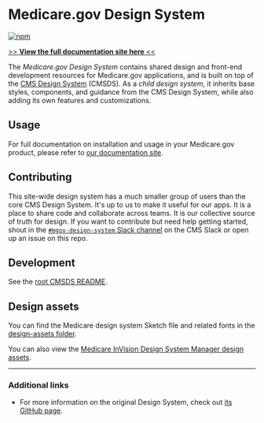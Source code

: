 # Medicare.gov Design System

[![npm](https://img.shields.io/npm/v/@cmsgov/ds-medicare-gov.svg?label=@cmsgov%2Fds-medicare-gov)](https://www.npmjs.com/package/@cmsgov/ds-medicare-gov)

[>> **View the full documentation site here** <<](https://design.cms.gov/?theme=medicare)

The _Medicare.gov Design System_ contains shared design and front-end development resources for Medicare.gov applications, and is built on top of the [CMS Design System](https://design.cms.gov/) (CMSDS). As a _child design system_, it inherits base styles, components, and guidance from the CMS Design System, while also adding its own features and customizations.

## Usage

For full documentation on installation and usage in your Medicare.gov product, please refer to [our documentation site](https://design.cms.gov/getting-started/developers/installation/?theme=medicare).

## Contributing

This site-wide design system has a much smaller group of users than the core CMS Design System. It's up to us to make it useful for our apps. It is a place to share code and collaborate across teams. It is our collective source of truth for design. If you want to contribute but need help getting started, shout in the [`#mgov-design-system` Slack channel](https://cmsgov.slack.com/archives/C010T7LE5RC) on the CMS Slack or open up an issue on this repo.

## Development

See the [root CMSDS README](../../README.md).

## Design assets

You can find the Medicare design system Sketch file and related fonts in the [design-assets folder](./design-assets).

You can also view the [Medicare InVision Design System Manager design assets](https://cms.invisionapp.com/dsm/cms/medicare?mode=edit).

---

### Additional links

- For more information on the original Design System, check out [its GitHub page](https://github.com/cmsgov/design-system).
